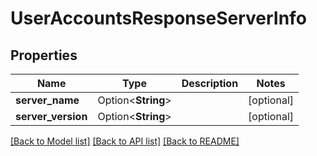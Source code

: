 # UserAccountsResponseServerInfo

## Properties

Name | Type | Description | Notes
------------ | ------------- | ------------- | -------------
**server_name** | Option<**String**> |  | [optional]
**server_version** | Option<**String**> |  | [optional]

[[Back to Model list]](../README.md#documentation-for-models) [[Back to API list]](../README.md#documentation-for-api-endpoints) [[Back to README]](../README.md)


